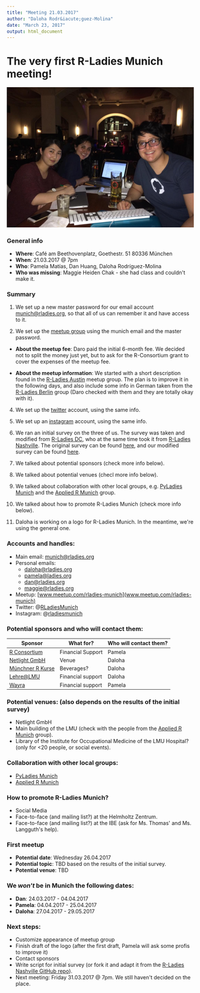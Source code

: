 ```yaml
---
title: "Meeting 21.03.2017"
author: "Daloha Rodr&iacute;guez-Molina"
date: "March 23, 2017"
output: html_document
---
```


# The very first R-Ladies Munich meeting!
![R-Ladies Munich Co-founders. From left to right: Dan, Pamela and Daloha. Maggie could not make it :( ](images/kickoffmeeting.jpg)

### General info

* **Where**: Café am Beethovenplatz, Goethestr. 51 80336 München    
* **When**: 21.03.2017 @ 7pm     
* **Who**: Pamela Matías, Dan Huang, Daloha Rodríguez-Molina     
* **Who was missing**: Maggie Heiden Chak - she had class and couldn't make it.


### Summary

1. We set up a new master password for our email account munich@rladies.org, so that all of us can remember it and have access to it.

2. We set up the [meetup group](www.meetup.com/rladies-munich) using the munich email and the master password.

  *  **About the meetup fee**: Daro paid the initial 6-month fee. We decided not to split the money just yet, but to ask for the R-Consortium grant to cover the expenses of the meetup fee.
  
  *  **About the meetup information**: We started with a short description found in the [R-Ladies Austin](https://www.meetup.com/rladies-austin/) meetup group. The plan is to improve it in the following days, and also include some info in German taken from the [R-Ladies Berlin](www.meetup.com/rladies-berlin) group (Daro checked with them and they are totally okay with it).
  
4. We set up the [twitter](www.twitter.com/RLadiesMunich) account, using the same info.

5. We set up an [instagram](https://www.instagram.com/rladiesmunich/) account, using the same info.

6. We ran an initial survey on the three of us. The survey was taken and modified from [R-Ladies DC](https://www.meetup.com/rladies-dc/), who at the same time took it from [R-Ladies Nashville](https://www.meetup.com/rladies-nashville/). The original survey can be found [here](https://kellyo.typeform.com/to/inkRZz), and our modified survey can be found [here](https://rladiesmunich.typeform.com/to/c46YCG).

7. We talked about potential sponsors (check more info below).

8. We talked about potential venues (checl more info below).

9. We talked about collaboration with other local groups, e.g. [PyLadies Munich](https://www.meetup.com/PyLadiesMunich/) and the [Applied R Munich](https://www.meetup.com/Applied-R-Munich/) group.

10. We talked about how to promote R-Ladies Munich (check more info below).

11. Daloha is working on a logo for R-Ladies Munich. In the meantime, we're using the general one.


### Accounts and handles:

* Main email: munich@rladies.org
* Personal emails:
    * daloha@rladies.org
    * pamela@ladies.org
    * dan@rladies.org
    * maggie@rladies.org
* Meetup: [www.meetup.com/rladies-munich](www.meetup.com/rladies-munich)
* Twitter: @[RLadiesMunich](www.meetup.com/rladies-munich)
* Instagram: @[rladiesmunich](https://www.instagram.com/rladiesmunich/)


### Potential sponsors and who will contact them:

Sponsor               | What for?               | Who will contact them?
----------------------|-------------------------|-----------------------
[R Consortium](https://www.r-consortium.org/projects/r-user-group-support-program) | Financial Support | Pamela
[Netlight GmbH](https://www.netlight.com/) | Venue | Daloha
[Münchner R Kurse](http://www.muenchner-r-kurse.de/) | Beverages? | Daloha
[Lehre@LMU](http://www.uni-muenchen.de/studium/lehre_at_lmu/index.html) | Financial support | Daloha
[Wayra](http://wayra.co/en/) | Financial support | Pamela


### Potential venues: (also depends on the results of the initial survey)
* Netlight GmbH
* Main building of the LMU (check with the people from the [Applied R Munich](https://www.meetup.com/Applied-R-Munich/) group).
* Library of the Institute for Occupational Medicine of the LMU Hospital? (only for <20 people, or social events).


### Collaboration with other local groups:
* [PyLadies Munich](https://www.meetup.com/PyLadiesMunich/)
* [Applied R Munich](https://www.meetup.com/Applied-R-Munich/)


### How to promote R-Ladies Munich?
* Social Media
* Face-to-face (and mailing list?) at the Helmholtz Zentrum.
* Face-to-face (and mailing list?) at the IBE (ask for Ms. Thomas' and Ms. Langguth's help).


### First meetup
* **Potential date**: Wednesday 26.04.2017
* **Potential topic**: TBD based on the results of the initial survey.
* **Potential venue**: TBD


### We *won't* be in Munich the following dates:
* **Dan**: 24.03.2017 - 04.04.2017
* **Pamela**: 04.04.2017 - 25.04.2017
* **Daloha**: 27.04.2017 - 29.05.2017

### Next steps:
* Customize appearance of meetup group
* Finish draft of the logo (after the first draft, Pamela will ask some profis to improve it)
* Contact sponsors
* Write script for initial survey (or fork it and adapt it from the [R-Ladies Nashville GitHub repo](https://github.com/rladies-nashville/kickoff-survey/blob/gh-pages/kickoff_survey.Rmd)).
* Next meeting: Friday 31.03.2017 @ 7pm. We still haven't decided on the place.